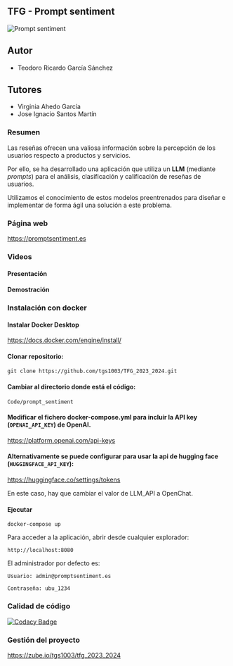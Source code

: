 ## TFG - Prompt sentiment
![Prompt sentiment](https://github.com/tgs1003/TFG_2023_2024/blob/main/Documentaci%C3%B3n/Manual%20de%20usuario/img/Logo2.png?raw=true)

## Autor
- Teodoro Ricardo García Sánchez

## Tutores
- Virginia Ahedo García
- Jose Ignacio Santos Martín

### Resumen
Las reseñas ofrecen una valiosa información sobre la percepción de los usuarios respecto a productos y servicios. 

Por ello, se ha desarrollado una aplicación que utiliza un **LLM** (mediante *prompts*) para el análisis, clasificación y calificación de reseñas de usuarios.

Utilizamos el conocimiento de estos modelos preentrenados para diseñar e implementar de forma ágil una solución a este problema.

### Página web

https://promptsentiment.es

### Videos
#### Presentación

#### Demostración


### Instalación con docker

#### Instalar Docker Desktop

https://docs.docker.com/engine/install/

#### Clonar repositorio:

`git clone https://github.com/tgs1003/TFG_2023_2024.git
`

#### Cambiar al directorio donde está el código:
`Code/prompt_sentiment`


#### Modificar el fichero docker-compose.yml para incluir la API key (`OPENAI_API_KEY`) de OpenAI.

https://platform.openai.com/api-keys

#### Alternativamente se puede configurar para usar la api de hugging face (`HUGGINGFACE_API_KEY`):

https://huggingface.co/settings/tokens

En este caso, hay que cambiar el valor de LLM_API a OpenChat.

#### Ejecutar
```
docker-compose up
```

Para acceder a la aplicación, abrir desde cualquier explorador:
```
http://localhost:8080
```
El administrador por defecto es:
```
Usuario: admin@promptsentiment.es

Contraseña: ubu_1234
```

### Calidad de código
[![Codacy Badge](https://app.codacy.com/project/badge/Grade/e78f97bd472241a79ef97cae0de00de7)](https://app.codacy.com/gh/tgs1003/TFG_2023_2024/dashboard?utm_source=gh&utm_medium=referral&utm_content=&utm_campaign=Badge_grade)
### Gestión del proyecto

https://zube.io/tgs1003/tfg_2023_2024


